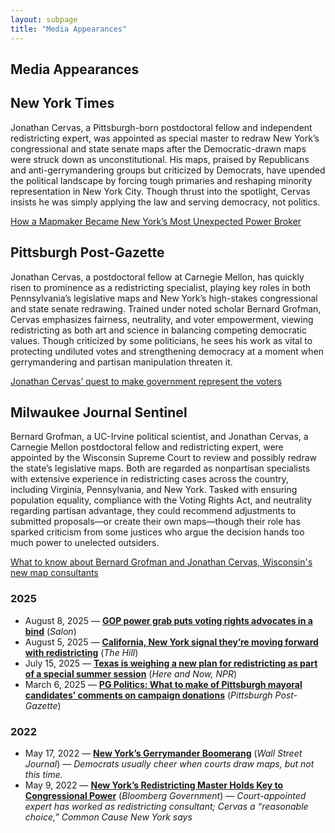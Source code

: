 ```yaml
---
layout: subpage
title: "Media Appearances"
---
```


<div class="Section__header flush">
  <h2 class="h2">Media Appearances</h2>
</div>

<div class="grid column2 grey boxes js-list">

  <div>
    <h2><span>New York Times</span></h2>
    <p class="p1">
      Jonathan Cervas, a Pittsburgh-born postdoctoral fellow and independent redistricting expert, was appointed as special master to redraw New York’s congressional and state senate maps after the Democratic-drawn maps were struck down as unconstitutional. His maps, praised by Republicans and anti-gerrymandering groups but criticized by Democrats, have upended the political landscape by forcing tough primaries and reshaping minority representation in New York City. Though thrust into the spotlight, Cervas insists he was simply applying the law and serving democracy, not politics.
    </p>
    <p class="p1">
      <a class="cta" href="https://www.nytimes.com/2022/05/28/nyregion/jonathan-cervas-redistricting-maps-ny.html?unlocked_article_code=1.ek8.vcQB.1MWKUMJCGO5R&smid=url-share">
        How a Mapmaker Became New York’s Most Unexpected Power Broker
      </a>
    </p>
  </div>

  <div>
    <h2><span>Pittsburgh Post-Gazette</span></h2>
    <p class="p1">
      Jonathan Cervas, a postdoctoral fellow at Carnegie Mellon, has quickly risen to prominence as a redistricting specialist, playing key roles in both Pennsylvania’s legislative maps and New York’s high-stakes congressional and state senate redrawing. Trained under noted scholar Bernard Grofman, Cervas emphasizes fairness, neutrality, and voter empowerment, viewing redistricting as both art and science in balancing competing democratic values. Though criticized by some politicians, he sees his work as vital to protecting undiluted votes and strengthening democracy at a moment when gerrymandering and partisan manipulation threaten it.
    </p>
    <p class="p1">
      <a class="cta" href="https://www.post-gazette.com/news/politics-state/2022/09/04/jonathan-cervas-carnegie-mellon-census-redistricting-pa-legislative-districts/stories/202208310151">
        Jonathan Cervas’ quest to make government represent the voters
      </a>
    </p>
  </div>

  <div>
    <h2><span>Milwaukee Journal Sentinel</span></h2>
    <p class="p1">
      Bernard Grofman, a UC-Irvine political scientist, and Jonathan Cervas, a Carnegie Mellon postdoctoral fellow and redistricting expert, were appointed by the Wisconsin Supreme Court to review and possibly redraw the state’s legislative maps. Both are regarded as nonpartisan specialists with extensive experience in redistricting cases across the country, including Virginia, Pennsylvania, and New York. Tasked with ensuring population equality, compliance with the Voting Rights Act, and neutrality regarding partisan advantage, they could recommend adjustments to submitted proposals—or create their own maps—though their role has sparked criticism from some justices who argue the decision hands too much power to unelected outsiders.
    </p>
    <p class="p1">
      <a class="cta" href="https://www.jsonline.com/story/news/politics/2024/01/02/wisconsins-new-maps-could-come-down-to-two-experts-who-are-they/72048291007/">
        What to know about Bernard Grofman and Jonathan Cervas, Wisconsin's new map consultants
      </a>
    </p>
  </div>

</div>

### 2025
- August 8, 2025 — **[GOP power grab puts voting rights advocates in a bind](https://www.salon.com/2025/08/08/gop-power-grab-puts-anti-gerrymandering-advocates-in-a-bind/)** (*Salon*)
- August 5, 2025 — **[California, New York signal they’re moving forward with redistricting](https://thehill.com/homenews/campaign/5437566-california-new-york-redistricting/)** (*The Hill*)
- July 15, 2025 — **[Texas is weighing a new plan for redistricting as part of a special summer session](https://www.wbur.org/hereandnow/2025/07/15/texas-redistricting)** (*Here and Now, NPR*)
- March 6, 2025 — **[PG Politics: What to make of Pittsburgh mayoral candidates’ comments on campaign donations](https://www.post-gazette.com/news/politics-local/2025/03/06/pittsburgh-mayor-gainey-oconnor-donors/stories/202503060093)** (*Pittsburgh Post-Gazette*)

### 2022
- May 17, 2022 — **[New York’s Gerrymander Boomerang](https://www.wsj.com/opinion/new-yorks-gerrymander-boomerang-albany-special-master-redistricting-map-jonathan-cervas-democrats-11652818602?gaa_at=eafs&gaa_n=ASWzDAh81aGzJi63W9EFdYXLWz4c-pqaqbMXhzRyOV-LcjXixINV6rKWv87c&gaa_ts=689feb48&gaa_sig=Rl2FEKSnAH77MRCvbz_tzV9rKV3BlrVlIPeT5wPiSj6vR7NkfEhKcAvvsn9iWgSwrMepusNfwlFuUeYOrieMPQ%3D%3D)** (*Wall Street Journal*) — *Democrats usually cheer when courts draw maps, but not this time.*
- May 9, 2022 — **[New York’s Redistricting Master Holds Key to Congressional Power](https://about.bgov.com/insights/news/new-yorks-redistricting-master-holds-key-to-congressional-power/)** (*Bloomberg Government*) — *Court-appointed expert has worked as redistricting consultant; Cervas a “reasonable choice,” Common Cause New York says*
